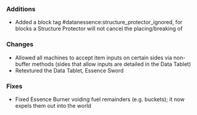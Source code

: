 ### Additions
- Added a block tag #datanessence:structure_protector_ignored, for blocks a Structure Protector will not cancel the placing/breaking of

### Changes
- Allowed all machines to accept item inputs on certain sides via non-buffer methods (sides that allow inputs are detailed in the Data Tablet)
- Retextured the Data Tablet, Essence Sword

### Fixes
- Fixed Essence Burner voiding fuel remainders (e.g. buckets); it now expels them out into the world